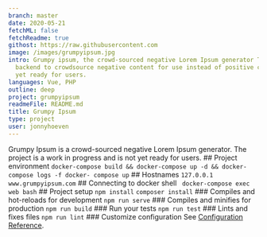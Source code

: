 ```yaml
---
branch: master
date: 2020-05-21
fetchML: false
fetchReadme: true
githost: https://raw.githubusercontent.com
image: /images/grumpyipsum.jpg
intro: Grumpy ipsum, the crowd-sourced negative Lorem Ipsum generator This web project uses vue frontend with a laravel/eloquent
  backend to crowdsource negative content for use instead of positive content. The project is a work in progress and is not
  yet ready for users.
languages: Vue, PHP
outline: deep
project: grumpyipsum
readmeFile: README.md
title: Grumpy Ipsum
type: project
user: jonnyhoeven
---
```

<script setup>
 import ArticleItem from '/components/ArticleItem.vue';
</script>
<ArticleItem :frontmatter="$frontmatter"/>


Grumpy Ipsum is a crowd-sourced negative Lorem Ipsum generator. The project is a work in progress and is not yet ready
for users.   ## Project environment ``` docker-compose build && docker-compose up -d && docker-compose logs -f docker-
compose up ```  ## Hostnames ``` 127.0.0.1 www.grumpyipsum.com ```   ## Connecting to docker shell ```  docker-compose
exec web bash ```  ## Project setup ``` npm install ```  ``` composer install ```   ### Compiles and hot-reloads for
development ``` npm run serve ```  ### Compiles and minifies for production ``` npm run build ```  ### Run your tests ```
npm run test ```  ### Lints and fixes files ``` npm run lint ```  ### Customize configuration See [Configuration
Reference](https://cli.vuejs.org/config/).
